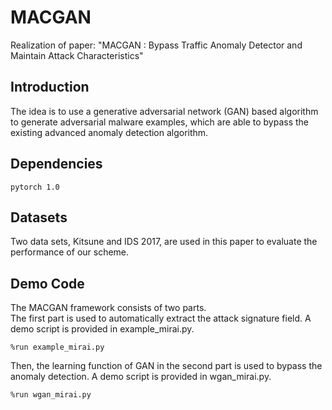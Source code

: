 # MACGAN
Realization of paper: "MACGAN : Bypass Traffic Anomaly Detector and Maintain Attack Characteristics"

## Introduction
The idea is to use a generative adversarial network (GAN) based algorithm to generate adversarial malware examples, which are able to bypass the existing advanced anomaly detection algorithm.

## Dependencies
 ```pytorch 1.0```
 
 ## Datasets
 Two data sets, Kitsune and IDS 2017, are used in this paper to evaluate the performance of our scheme.
 
 ## Demo Code
 The MACGAN framework consists of two parts. <br>
 The first part is used to automatically extract the attack signature field. A demo script is provided in example_mirai.py.
 ```
%run example_mirai.py
```
Then, the learning function of GAN in the second part is used to bypass the anomaly detection. A demo script is provided in wgan_mirai.py.
 ```
%run wgan_mirai.py
```
